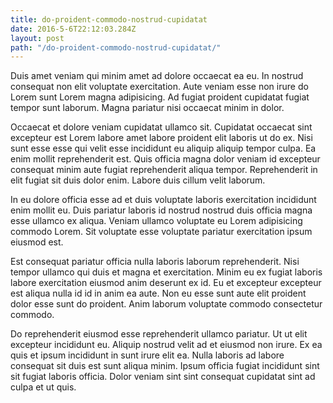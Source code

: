```yaml
---
title: do-proident-commodo-nostrud-cupidatat
date: 2016-5-6T22:12:03.284Z
layout: post
path: "/do-proident-commodo-nostrud-cupidatat/"
---
```


Duis amet veniam qui minim amet ad dolore occaecat ea eu. In nostrud consequat non elit voluptate exercitation. Aute veniam esse non irure do Lorem sunt Lorem magna adipisicing. Ad fugiat proident cupidatat fugiat tempor sunt laborum. Magna pariatur nisi occaecat minim in dolor.

Occaecat et dolore veniam cupidatat ullamco sit. Cupidatat occaecat sint excepteur est Lorem labore amet labore proident elit laboris ut do ex. Nisi sunt esse esse qui velit esse incididunt eu aliquip aliquip tempor culpa. Ea enim mollit reprehenderit est. Quis officia magna dolor veniam id excepteur consequat minim aute fugiat reprehenderit aliqua tempor. Reprehenderit in elit fugiat sit duis dolor enim. Labore duis cillum velit laborum.

In eu dolore officia esse ad et duis voluptate laboris exercitation incididunt enim mollit eu. Duis pariatur laboris id nostrud nostrud duis officia magna esse ullamco ex aliqua. Veniam ullamco voluptate eu Lorem adipisicing commodo Lorem. Sit voluptate esse voluptate pariatur exercitation ipsum eiusmod est.

Est consequat pariatur officia nulla laboris laborum reprehenderit. Nisi tempor ullamco qui duis et magna et exercitation. Minim eu ex fugiat laboris labore exercitation eiusmod anim deserunt ex id. Eu et excepteur excepteur est aliqua nulla id id in anim ea aute. Non eu esse sunt aute elit proident dolor esse sunt do proident. Anim laborum voluptate commodo consectetur commodo.

Do reprehenderit eiusmod esse reprehenderit ullamco pariatur. Ut ut elit excepteur incididunt eu. Aliquip nostrud velit ad et eiusmod non irure. Ex ea quis et ipsum incididunt in sunt irure elit ea. Nulla laboris ad labore consequat sit duis est sunt aliqua minim. Ipsum officia fugiat incididunt sint sit fugiat laboris officia. Dolor veniam sint sint consequat cupidatat sint ad culpa et ut quis.